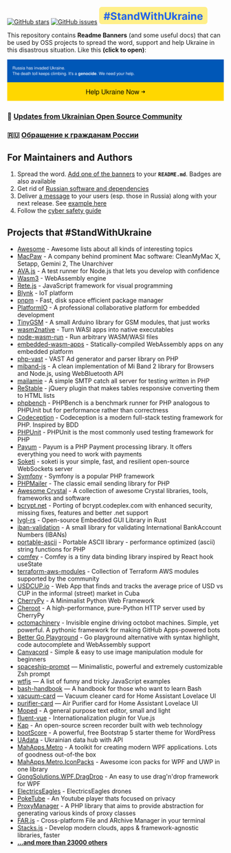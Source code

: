 [![GitHub stars](https://img.shields.io/github/stars/vshymanskyy/StandWithUkraine.svg)](https://github.com/vshymanskyy/StandWithUkraine/stargazers)
[![GitHub issues](https://img.shields.io/github/issues/vshymanskyy/StandWithUkraine.svg)](https://github.com/vshymanskyy/StandWithUkraine/issues)
[![StandWithUkraine](https://raw.githubusercontent.com/vshymanskyy/StandWithUkraine/main/badges/StandWithUkraine.svg)](https://github.com/vshymanskyy/StandWithUkraine/blob/main/docs/README.md)

This repository contains **Readme Banners** (and some useful docs) that can be used by OSS projects to spread the word, support and help Ukraine in this disastrous situation. Like this **(click to open)**:

[![Stand With Ukraine](https://raw.githubusercontent.com/vshymanskyy/StandWithUkraine/main/banner2-direct.svg)](https://vshymanskyy.github.io/StandWithUkraine/)

### 📢 [Updates from Ukrainian Open Source Community](/docs/CommunityUpdates.md)
### 🇷🇺 [Обращение к гражданам России](/docs/ToRussianPeople.md)

## For Maintainers and Authors

1. Spread the word. [Add one of the banners](/docs/AddBanner.md) to your **`README.md`**. Badges are also available
2. Get rid of [Russian software and dependencies](/docs/Boycott.md)
3. Deliver [a message](https://github.com/vshymanskyy/StandWithUkraine/blob/main/docs/ToRussianPeople.md) to your users (esp. those in Russia) along with your next release. See [example here](https://github.com/vshymanskyy/StandWithUkraine/issues/4)
4. Follow the [cyber safety guide](/docs/CyberSafety.md)

## Projects that #StandWithUkraine

- [Awesome](https://github.com/sindresorhus/awesome) - Awesome lists about all kinds of interesting topics
- [MacPaw](https://github.com/MacPaw) - A company behind prominent Mac software: CleanMyMac X, Setapp, Gemini 2, The Unarchiver
- [AVA.js](https://github.com/avajs/ava) - A test runner for Node.js that lets you develop with confidence
- [Wasm3](https://github.com/wasm3) - WebAssembly engine
- [Rete.js](https://github.com/retejs/rete) - JavaScript framework for visual programming
- [Blynk](https://github.com/blynkkk/blynk-library) - IoT platform
- [pnpm](https://github.com/pnpm/pnpm) - Fast, disk space efficient package manager
- [PlatformIO](https://github.com/platformio/platformio-core) - A professional collaborative platform for embedded development
- [TinyGSM](https://github.com/vshymanskyy/TinyGSM) - A small Arduino library for GSM modules, that just works
- [wasm2native](https://github.com/vshymanskyy/wasm2native) - Turn WASI apps into native executables
- [node-wasm-run](https://github.com/wasm3/node-wasm-run) - Run arbitrary WASM/WASI files
- [embedded-wasm-apps](https://github.com/wasm3/embedded-wasm-apps) - Statically-compiled WebAssembly apps on any embedded platform
- [php-vast](https://github.com/sokil/php-vast) - VAST Ad generator and parser library on PHP
- [miband-js](https://github.com/vshymanskyy/miband-js) - A clean implementation of Mi Band 2 library for Browsers and Node.js, using WebBluetooth API
- [mailamie](https://github.com/micc83/mailamie) - A simple SMTP catch all server for testing written in PHP
- [ReStable](https://github.com/micc83/ReStable) - jQuery plugin that makes tables responsive converting them to HTML lists
- [phpbench](https://github.com/phpbench/phpbench) - PHPBench is a benchmark runner for PHP analogous to PHPUnit but for performance rather than correctness
- [Codeception](https://github.com/Codeception/Codeception) - Codeception is a modern full-stack testing framework for PHP. Inspired by BDD
- [PHPUnit](https://github.com/sebastianbergmann/phpunit) - PHPUnit is the most commonly used testing framework for PHP
- [Payum](https://github.com/Payum/Payum) - Payum is a PHP Payment processing library. It offers everything you need to work with payments
- [Soketi](https://github.com/soketi/soketi) - soketi is your simple, fast, and resilient open-source WebSockets server
- [Symfony](https://symfony.com/blog/symfony-stands-with-ukraine) - Symfony is a popular PHP framework
- [PHPMailer](https://github.com/PHPMailer/PHPMailer) - The classic email sending library for PHP
- [Awesome Crystal](https://github.com/veelenga/awesome-crystal) - A collection of awesome Crystal libraries, tools, frameworks and software
- [bcrypt.net](https://github.com/BcryptNet/bcrypt.net) - Porting of bcrypt.codeplex.com with enhanced security, missing fixes, features and better .net support
- [lvgl-rs](https://github.com/rafaelcaricio/lvgl-rs) - Open-source Embedded GUI Library in Rust
- [iban-validation](https://github.com/jschaedl/iban-validation) - A small library for validating International BankAccount Numbers (IBANs)
- [portable-ascii](https://github.com/voku/portable-ascii) - Portable ASCII library - performance optimized (ascii) string functions for PHP
- [comfey](https://github.com/dejavu1987/comfey) - Comfey is a tiny data binding library inspired by React hook useState
- [terraform-aws-modules](https://github.com/terraform-aws-modules) - Collection of Terraform AWS modules supported by the community
- [USDCUP.io](https://github.com/elvismdev/usdcup.io) - Web App that finds and tracks the average price of USD vs CUP in the informal (street) market in Cuba
- [CherryPy](https://github.com/cherrypy/cherrypy) - A Minimalist Python Web Framework
- [Cheroot](https://github.com/cherrypy/cheroot) - A high-performance, pure-Python HTTP server used by CherryPy
- [octomachinery](https://github.com/sanitizers/octomachinery) - Invisible engine driving octobot machines. Simple, yet powerful. A pythonic framework for making GitHub Apps-powered bots
- [Better Go Playground](https://github.com/x1unix/go-playground) - Go playground alternative with syntax highlight, code autocomplete and WebAssembly support
- [Canvacord](https://github.com/CesiumLabs/canvacord) - Simple & easy to use image manipulation module for beginners
- [spaceship-prompt](https://github.com/spaceship-prompt/spaceship-prompt) — Minimalistic, powerful and extremely customizable Zsh prompt
- [wtfjs](https://github.com/denysdovhan/wtfjs) — A list of funny and tricky JavaScript examples
- [bash-handbook](https://github.com/denysdovhan/bash-handbook) — A handbook for those who want to learn Bash
- [vacuum-card](https://github.com/denysdovhan/vacuum-card) — Vacuum cleaner card for Home Assistant Lovelace UI
- [purifier-card](https://github.com/denysdovhan/purifier-card) — Air Purifier card for Home Assistant Lovelace UI
- [Moped](https://github.com/RobertoMachorro/Moped) - A general purpose text editor, small and light
- [fluent-vue](https://github.com/Demivan/fluent-vue) - Internationalization plugin for Vue.js 
- [Kap](https://github.com/wulkano/Kap) - An open-source screen recorder built with web technology
- [bootScore](https://github.com/bootscore/bootscore) - A powerful, free Bootstrap 5 starter theme for WordPress
- [UAdata](https://github.com/uadata/uadata) - Ukrainian data hub with API
- [MahApps.Metro](https://github.com/MahApps/MahApps.Metro) - A toolkit for creating modern WPF applications. Lots of goodness out-of-the box
- [MahApps.Metro.IconPacks](https://github.com/MahApps/MahApps.Metro.IconPacks) - Awesome icon packs for WPF and UWP in one library
- [GongSolutions.WPF.DragDrop](https://github.com/punker76/gong-wpf-dragdrop) - An easy to use drag'n'drop framework for WPF
- [ElectricsEagles](https://github.com/Electrics-Eagles) - ElectricsEagles drones
- [PokeTube](https://github.com/iamashley0/poketube/) - An Youtube player thats focused on privacy
- [ProxyManager](https://github.com/Ocramius/ProxyManager) -  A  PHP library that aims to provide abstraction for generating various kinds of proxy classes
- [FAR.js](https://github.com/farjs/farjs) - Cross-platform File and ARchive Manager in your terminal
- [Stacks.js](https://github.com/stacksjs) - Develop modern clouds, apps & framework-agnostic libraries, faster
- [**...and more than 23000 others**](https://github.com/search?q=vshymanskyy%2FStandWithUkraine&type=codelegacy)

